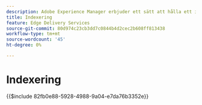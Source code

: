 ```yaml
---
description: Adobe Experience Manager erbjuder ett sätt att hålla ett index över alla publicerade sidor i ett visst avsnitt på webbplatsen. Detta används ofta för att skapa listor, feeds och aktivera sök- och filtreringsanvändning för dina sidor eller innehållsfragment.
title: Indexering
feature: Edge Delivery Services
source-git-commit: 80d974c23cb3dd7c0844b4d2cec2b608ff813438
workflow-type: tm+mt
source-wordcount: '45'
ht-degree: 0%

---
```


# Indexering

{{$include 82fb0e88-5928-4988-9a04-e7da76b3352e}}